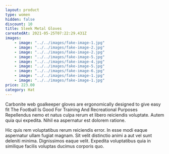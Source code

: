 ```yaml
---
layout: product
type: women
hidden: false
discount: 10
title: Sleek Metal Gloves
careatedAt: 2021-05-25T07:22:29.431Z
images:
    - image: "../../images/fake-image-1.jpg"
    - image: "../../images/fake-image-2.jpg"
    - image: "../../images/fake-image-2.jpg"
    - image: "../../images/fake-image-5.jpg"
    - image: "../../images/fake-image-4.jpg"
    - image: "../../images/fake-image-5.jpg"
    - image: "../../images/fake-image-6.jpg"
    - image: "../../images/fake-image-1.jpg"
    - image: "../../images/fake-image-1.jpg"
price: 223.00
category: Hat
---
```

Carbonite web goalkeeper gloves are ergonomically designed to give easy fit
The Football Is Good For Training And Recreational Purposes
Repellendus nemo et natus culpa rerum et libero reiciendis voluptate. Autem quia qui expedita. Nihil ea aspernatur est dolorem ratione.
 Hic quis rem voluptatibus rerum reiciendis error. In esse modi eaque aspernatur ullam fugiat magnam. Sit velit distinctio animi a aut vel sunt deleniti minima. Dignissimos eaque velit. Expedita voluptatibus quia in similique facilis voluptas ducimus corporis quo.
